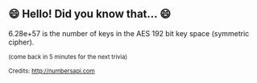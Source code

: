 ## :smile: Hello! Did you know that... :smile:
6.28e+57 is the number of keys in the AES 192 bit key space (symmetric cipher).

<sup>(come back in 5 minutes for the next trivia)</sup>


<sup>Credits: http://numbersapi.com</sup>
